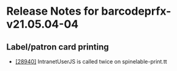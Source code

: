 
# Release Notes for barcodeprfx-v21.05.04-04

## Label/patron card printing

- [[28940]](http://bugs.koha-community.org/bugzilla3/show_bug.cgi?id=28940) IntranetUserJS is called twice on spinelable-print.tt


